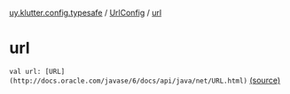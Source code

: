 [uy.klutter.config.typesafe](../index.md) / [UrlConfig](index.md) / [url](.)


# url
`val url: [URL](http://docs.oracle.com/javase/6/docs/api/java/net/URL.html)` [(source)](https://github.com/kohesive/klutter/blob/master/config-typesafe-jdk6/src/main/kotlin/uy/klutter/config/typesafe/ConfigLoading.kt#L143)


